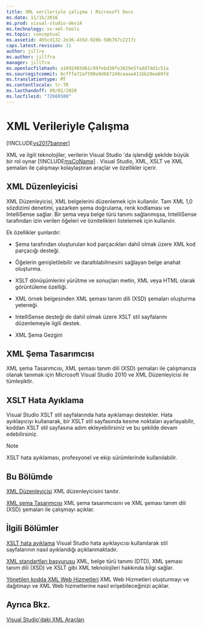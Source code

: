 ```yaml
---
title: XML verileriyle çalışma | Microsoft Docs
ms.date: 11/15/2016
ms.prod: visual-studio-dev14
ms.technology: vs-xml-tools
ms.topic: conceptual
ms.assetid: 465cd132-2e36-435d-920b-50b767c2217c
caps.latest.revision: 11
author: jillre
ms.author: jillfra
manager: jillfra
ms.openlocfilehash: a1692403d61c99febd30fe3829e5fadd7dd1c51a
ms.sourcegitcommit: 6cfffa72af599a9d667249caaaa411bb28ea69fd
ms.translationtype: MT
ms.contentlocale: tr-TR
ms.lasthandoff: 09/02/2020
ms.locfileid: "72669508"
---
```

# <a name="working-with-xml-data"></a>XML Verileriyle Çalışma
[!INCLUDE[vs2017banner](../includes/vs2017banner.md)]

XML ve ilgili teknolojiler, verilerin Visual Studio 'da işlendiği şekilde büyük bir rol oynar [!INCLUDE[msCoName](../includes/msconame-md.md)] . Visual Studio, XML, XSLT ve XML şemaları ile çalışmayı kolaylaştıran araçlar ve özellikler içerir.

## <a name="xml-editor"></a>XML Düzenleyicisi
 XML Düzenleyicisi, XML belgelerini düzenlemek için kullanılır. Tam XML 1,0 sözdizimi denetimi, yazarken şema doğrulama, renk kodlaması ve IntelliSense sağlar. Bir şema veya belge türü tanımı sağlanmışsa, IntelliSense tarafından izin verilen öğeleri ve öznitelikleri listelemek için kullanılır.

 Ek özellikler şunlardır:

- Şema tarafından oluşturulan kod parçacıkları dahil olmak üzere XML kod parçacığı desteği.

- Öğelerin genişletilebilir ve daraltılabilmesini sağlayan belge anahat oluşturma.

- XSLT dönüşümlerini yürütme ve sonuçları metin, XML veya HTML olarak görüntüleme özelliği.

- XML örnek belgesinden XML şeması tanım dili (XSD) şemaları oluşturma yeteneği.

- IntelliSense desteği de dahil olmak üzere XSLT stil sayfalarını düzenlemeyle ilgili destek.

- XML Şema Gezgini

## <a name="xml-schema-designer"></a>XML Şema Tasarımcısı
 XML şema Tasarımcısı, XML şeması tanım dili (XSD) şemaları ile çalışmanıza olanak tanımak için Microsoft Visual Studio 2010 ve XML Düzenleyicisi ile tümleşiktir.

## <a name="xslt-debugging"></a>XSLT Hata Ayıklama
 Visual Studio XSLT stil sayfalarında hata ayıklamayı destekler. Hata ayıklayıcıyı kullanarak, bir XSLT stil sayfasında kesme noktaları ayarlayabilir, koddan XSLT stil sayfasına adım ekleyebilirsiniz ve bu şekilde devam edebilirsiniz.

> [!NOTE]
> XSLT hata ayıklaması, profesyonel ve ekip sürümlerinde kullanılabilir.

## <a name="in-this-section"></a>Bu Bölümde
 [XML Düzenleyicisi](../xml-tools/xml-editor.md) XML düzenleyicisini tanıtır.

 [XML şema Tasarımcısı](../xml-tools/xml-schema-designer.md) XML şema tasarımcısını ve XML şeması tanım dili (XSD) şemaları ile çalışmayı açıklar.

## <a name="related-sections"></a>İlgili Bölümler
 [XSLT hata ayıklama](../xml-tools/debugging-xslt.md) Visual Studio hata ayıklayıcısı kullanılarak stil sayfalarının nasıl ayıklandığı açıklanmaktadır.

 [XML standartları başvurusu](https://msdn.microsoft.com/79c78508-c9d0-423a-a00f-672e855de401) XML, belge türü tanımı (DTD), XML şeması tanım dili (XSD) ve XSLT gibi XML teknolojileri hakkında bilgi sağlar.

 [Yönetilen kodda XML Web Hizmetleri](https://msdn.microsoft.com/c9a7dc25-3e68-4723-bfb7-de4320830196) XML Web Hizmetleri oluşturmayı ve dağıtmayı ve XML Web hizmetlerine nasıl erişebileceğinizi açıklar.

## <a name="see-also"></a>Ayrıca Bkz.
 [Visual Studio'daki XML Araçları](../xml-tools/xml-tools-in-visual-studio.md)